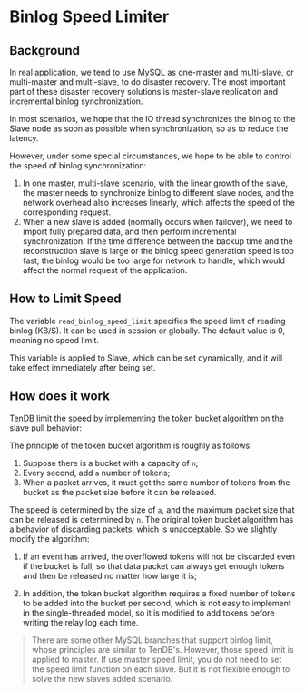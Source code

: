 # Binlog Speed Limiter
## Background  
In real application, we tend to use MySQL as one-master and multi-slave, or multi-master and multi-slave, to do disaster recovery. The most important part of these disaster recovery solutions is master-slave replication and incremental binlog synchronization.  

In most scenarios, we hope that the IO thread synchronizes the binlog to the Slave node as soon as possible when synchronization, so as to reduce the latency.

However, under some special circumstances, we hope to be able to control the speed of binlog synchronization: 
1. In one master, multi-slave scenario, with the linear growth of the slave, the master needs to synchronize binlog to different slave nodes, and the network overhead also increases linearly, which affects the speed of the corresponding request.
2. When a new slave is added (normally occurs when failover), we need to import fully prepared data, and then perform incremental synchronization. If the time difference between the backup time and the reconstruction slave is large or the binlog speed generation speed is too fast, the binlog would be too large for network to handle, which would affect the normal request of the application.

## How to Limit Speed
The variable `read_binlog_speed_limit` specifies the speed limit of reading binlog (KB/S). It can be used in session or globally. The default value is 0, meaning no speed limit.  

This variable is applied to Slave, which can be set dynamically, and it will take effect immediately after being set.

## How does it work
TenDB limit the speed by implementing the token bucket algorithm on the slave pull behavior:

The principle of the token bucket algorithm is roughly as follows:
1. Suppose there is a bucket with a capacity of `n`;
2. Every second, add `a` number of tokens;
3. When a packet arrives, it must get the same number of tokens from the bucket as the packet size before it can be released.

The speed is determined by the size of `a`, and the maximum packet size that can be released is determined by `n`. The original token bucket algorithm has a behavior of discarding packets, which is unacceptable. So we slightly modify the algorithm:

1. If an event has arrived, the overflowed tokens will not be discarded even if the bucket is full, so that data packet can always get enough tokens and then be released no matter how large it is;

2. In addition, the token bucket algorithm requires a fixed number of tokens to be added into the bucket per second, which is not easy to implement in the single-threaded model, so it is modified to add tokens before writing the relay log each time.

>There are some other MySQL branches that support binlog limit, whose principles are similar to TenDB's. However, those speed limit is applied to master. If use master speed limit, you do not need to set the speed limit function on each slave. But it is not flexible enough to solve the new slaves added scenario.